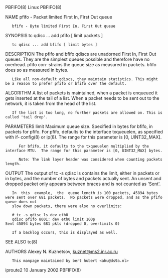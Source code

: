 PBFIFO(8)								     Linux								     PBFIFO(8)

NAME
       pfifo - Packet limited First In, First Out queue

       bfifo - Byte limited First In, First Out queue

SYNOPSIS
       tc qdisc ... add pfifo [ limit packets ]

       tc qdisc ... add bfifo [ limit bytes ]

DESCRIPTION
       The  pfifo and bfifo qdiscs are unadorned First In, First Out queues. They are the simplest queues possible and therefore have no overhead.  pfifo con‐
       strains the queue size as measured in packets.  bfifo does so as measured in bytes.

       Like all non-default qdiscs, they maintain statistics. This might be a reason to prefer pfifo or bfifo over the default.

ALGORITHM
       A list of packets is maintained, when a packet is enqueued it gets inserted at the tail of a list. When a packet needs to be sent out to	 the  network,
       it is taken from the head of the list.

       If the list is too long, no further packets are allowed on. This is called 'tail drop'.

PARAMETERS
       limit  Maximum  queue  size. Specified in bytes for bfifo, in packets for pfifo. For pfifo, defaults to the interface txqueuelen, as specified with if‐
	      config(8) or ip(8).  The range for this parameter is [0, UINT32_MAX].

	      For bfifo, it defaults to the txqueuelen multiplied by the interface MTU.	 The range for this parameter is [0, UINT32_MAX] bytes.

	      Note: The link layer header was considered when counting packets length.

OUTPUT
       The output of tc -s qdisc ls contains the limit, either in packets or in bytes, and the number of bytes	and  packets  actually	sent.  An  unsent  and
       dropped packet only appears between braces and is not counted as 'Sent'.

       In  this	 example,  the	queue length is 100 packets, 45894 bytes were sent over 681 packets.  No packets were dropped, and as the pfifo queue does not
       slow down packets, there were also no overlimits:

       # tc -s qdisc ls dev eth0
       qdisc pfifo 8001: dev eth0 limit 100p
	Sent 45894 bytes 681 pkts (dropped 0, overlimits 0)

       If a backlog occurs, this is displayed as well.

SEE ALSO
       tc(8)

AUTHORS
       Alexey N. Kuznetsov, <kuznet@ms2.inr.ac.ru>

       This manpage maintained by bert hubert <ahu@ds9a.nl>

iproute2								10 January 2002								     PBFIFO(8)
